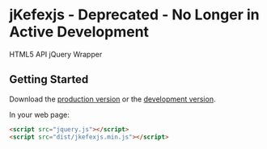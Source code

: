 # jKefexjs - Deprecated - No Longer in Active Development

HTML5 API jQuery Wrapper

## Getting Started
Download the [production version][min] or the [development version][max].

[min]: https://raw.github.com/kiranml1/jkefex/master/dist/jkefexjs.min.js
[max]: https://raw.github.com/kiranml1/jkefex/master/dist/jkefexjs.js

In your web page:

```html
<script src="jquery.js"></script>
<script src="dist/jkefexjs.min.js"></script>
```
